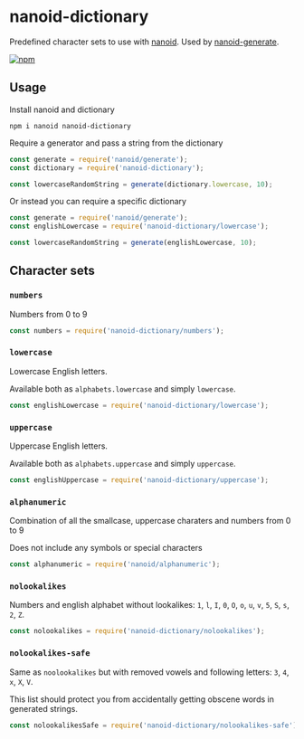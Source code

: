 # nanoid-dictionary
Predefined character sets to use with [nanoid](https://github.com/ai/nanoid). Used by [nanoid-generate](https://github.com/CyberAP/nanoid-generate).

[![npm](https://img.shields.io/npm/v/nanoid-dictionary)](https://www.npmjs.com/package/nanoid-dictionary)

## Usage

Install nanoid and dictionary

`npm i nanoid nanoid-dictionary`

Require a generator and pass a string from the dictionary

```javascript
const generate = require('nanoid/generate');
const dictionary = require('nanoid-dictionary');

const lowercaseRandomString = generate(dictionary.lowercase, 10);
```

Or instead you can require a specific dictionary

```javascript
const generate = require('nanoid/generate');
const englishLowercase = require('nanoid-dictionary/lowercase');

const lowercaseRandomString = generate(englishLowercase, 10);
```


## Character sets

### `numbers`

Numbers from 0 to 9

```javascript
const numbers = require('nanoid-dictionary/numbers');
```

### `lowercase`

Lowercase English letters.

Available both as `alphabets.lowercase` and simply `lowercase`.

```javascript
const englishLowercase = require('nanoid-dictionary/lowercase');
```

### `uppercase`

Uppercase English letters.

Available both as `alphabets.uppercase` and simply `uppercase`.

```javascript
const englishUppercase = require('nanoid-dictionary/uppercase');
```

### `alphanumeric`

Combination of all the smallcase, uppercase charaters and numbers from 0 to 9

Does not include any symbols or special characters

```javascript
const alphanumeric = require('nanoid/alphanumeric');
```

### `nolookalikes`

Numbers and english alphabet without lookalikes: `1`, `l`, `I`, `0`, `O`, `o`, `u`, `v`, `5`, `S`, `s`, `2`, `Z`.

```javascript
const nolookalikes = require('nanoid-dictionary/nolookalikes');
```

### `nolookalikes-safe`

Same as `noolookalikes` but with removed vowels and following letters: `3`, `4`, `x`, `X`, `V`.

This list should protect you from accidentally getting obscene words in generated strings.

```javascript
const nolookalikesSafe = require('nanoid-dictionary/nolookalikes-safe');
```
